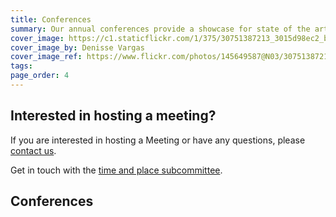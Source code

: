 ```yaml
---
title: Conferences
summary: Our annual conferences provide a showcase for state of the art biodiversity informatics, much of which relies on the standards created by TDWG and other organizations. Our conferences also provide a forum for developing, refining, and extending our standards in response to new challenges and opportunities. 
cover_image: https://c1.staticflickr.com/1/375/30751387213_3015d98ec2_b.jpg
cover_image_by: Denisse Vargas
cover_image_ref: https://www.flickr.com/photos/145649587@N03/30751387213/in/pool-tdwg16/
tags: 
page_order: 4
---
```


## Interested in hosting a meeting?

If you are interested in hosting a Meeting or have any questions, please [contact us](mailto:tardis@tdwg.org).

Get in touch with the [time and place subcommittee]({filename}../about/committees/tardis/index.md).

## Conferences
